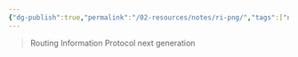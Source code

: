 ```yaml
---
{"dg-publish":true,"permalink":"/02-resources/notes/ri-png/","tags":["netzwerk/protocol"],"noteIcon":"","updated":"2025-08-26T16:35:07.229+02:00"}
---
```


> Routing Information Protocol next generation